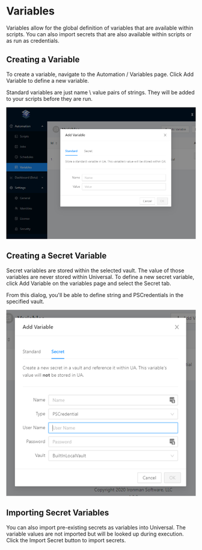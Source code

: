 # Variables

Variables allow for the global definition of variables that are available within scripts. You can also import secrets that are also available within scripts or as run as credentials. 

## Creating a Variable 

To create a variable, navigate to the Automation / Variables page. Click Add Variable to define a new variable. 

Standard variables are just name \ value pairs of strings. They will be added to your scripts before they are run. 

![&apos;](../.gitbook/assets/image%20%2812%29.png)

## Creating a Secret Variable

Secret variables are stored within the selected vault. The value of those variables are never stored within Universal. To define a new secret variable, click Add Variable on the variables page and select the Secret tab. 

From this dialog, you'll be able to define string and PSCredentials in the specified vault. 

![](../.gitbook/assets/image%20%289%29.png)

## Importing Secret Variables

You can also import pre-existing secrets as variables into Universal. The variable values are not imported but will be looked up during execution. Click the Import Secret button to import secrets. 





